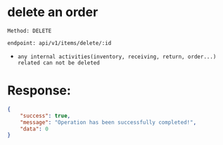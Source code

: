 # delete an order

`Method: DELETE`


`endpoint: api/v1/items/delete/:id`

* `any internal activities(inventory, receiving, return, order...) related can not be deleted`

# Response:

```json
{
    "success": true,
    "message": "Operation has been successfully completed!",
    "data": 0
}
```